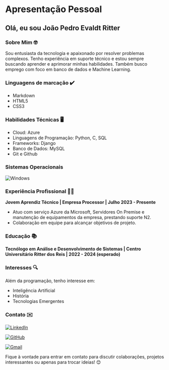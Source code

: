 # Apresentação Pessoal

## Olá, eu sou João Pedro Evaldt Ritter

### Sobre Mim 🤓
Sou entusiasta da tecnologia e apaixonado por resolver problemas complexos. Tenho experiência em suporte técnico e estou sempre buscando aprender e aprimorar minhas habilidades. Também busco emprego com foco em banco de dados e Machine Learning.

### Linguagens de marcação ✔️
- Markdown
- HTML5
- CSS3

### Habilidades Técnicas 🖥️
- Cloud: Azure
- Linguagens de Programação: Python, C, SQL
- Frameworks: Django
- Banco de Dados: MySQL
- Git e Github

### Sistemas Operacionais
![Windows](https://img.shields.io/badge/Windows-000?style=for-the-badge&logo=windows&logoColor=2CA5E0)

### Experiência Profissional 👨‍💼
**Jovem Aprendiz Técnico | Empresa Processor | Julho 2023 - Presente**
- Atuo com serviço Azure da Microsoft, Servidores On Premise e manutenção de equipamentos da empresa, prestando suporte N2.
- Colaboração em equipe para alcançar objetivos de projeto.

### Educação 📚
**Tecnólogo em Análise e Desenvolvimento de Sistemas | Centro Universitário Ritter dos Reis | 2022 - 2024 (esperado)**

### Interesses 🔍
Além da programação, tenho interesse em:
- Inteligência Artificial
- História
- Tecnologias Emergentes

### Contato ✉️
[![LinkedIn](https://img.shields.io/badge/LinkedIn-0077B5?style=for-the-badge&logo=linkedin&logoColor=white)](https://www.linkedin.com/in/jo%C3%A3o-pedro-evaldt-ritter-9a1288209/)

[![GitHub](https://img.shields.io/badge/GitHub-100000?style=for-the-badge&logo=github&logoColor=white)](https://github.com/Joao-ritter)

[![Gmail](https://img.shields.io/badge/Gmail-333333?style=for-the-badge&logo=gmail&logoColor=red)](mailto:joaopedroritter623@gmail.com)

Fique à vontade para entrar em contato para discutir colaborações, projetos interessantes ou apenas para trocar ideias! 😊